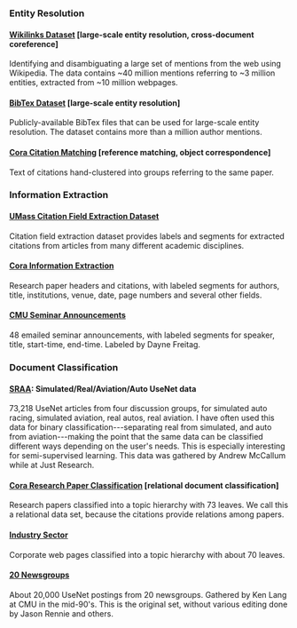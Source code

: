 ### Entity Resolution

#### [Wikilinks Dataset](/data/data-wiki-links) [large-scale entity resolution, cross-document coreference]

Identifying and disambiguating a large set of mentions from the web using Wikipedia. The data contains ~40 million mentions referring to ~3 million entities, extracted from ~10 million webpages.


#### [BibTex Dataset](/data/data-bibtex) [large-scale entity resolution]

Publicly-available BibTex files that can be used for large-scale entity resolution. The dataset contains more than a million author mentions.


#### [Cora Citation Matching](http://people.cs.umass.edu/~mccallum/data/cora-refs.tar.gz) [reference matching, object correspondence]

Text of citations hand-clustered into groups referring to the same paper.


### Information Extraction

#### [UMass Citation Field Extraction Dataset](/data/data-umasscitationfield)


Citation field extraction dataset provides labels and segments for extracted citations from articles from many different academic 
disciplines.


#### [Cora Information Extraction](http://people.cs.umass.edu/~mccallum/data/cora-ie.tar.gz)


Research paper headers and citations, with labeled segments for authors, title, institutions, venue, date, page numbers and several other fields.


#### [CMU Seminar Announcements](http://people.cs.umass.edu/~mccallum/data/sa-tagged.tar.gz)


48 emailed seminar announcements, with labeled segments for speaker, title, start-time, end-time. Labeled by Dayne Freitag.


### Document Classification

#### [SRAA](http://people.cs.umass.edu/~mccallum/data/sraa.tar.gz): Simulated/Real/Aviation/Auto UseNet data


73,218 UseNet articles from four discussion groups, for simulated auto racing, simulated aviation, real autos, real aviation. I have often used this data for binary classification---separating real from simulated, and auto from aviation---making the point that the same data can be classified different ways depending on the user's needs. This is especially interesting for semi-supervised learning. This data was gathered by Andrew McCallum while at Just Research.


#### [Cora Research Paper Classification](http://people.cs.umass.edu/~mccallum/data/cora-classify.tar.gz) [relational document classification]


Research papers classified into a topic hierarchy with 73 leaves. We call this a relational data set, because the citations provide relations among papers.


#### [Industry Sector](http://people.cs.umass.edu/~mccallum/data/sector.tar.gz)


Corporate web pages classified into a topic hierarchy with about 70 leaves.


#### [20 Newsgroups](http://people.cs.umass.edu/~mccallum/data/20_newsgroups.tar.gz)

About 20,000 UseNet postings from 20 newsgroups. Gathered by Ken Lang at CMU in the mid-90's. This is the original set, without various editing done by Jason Rennie and others.


